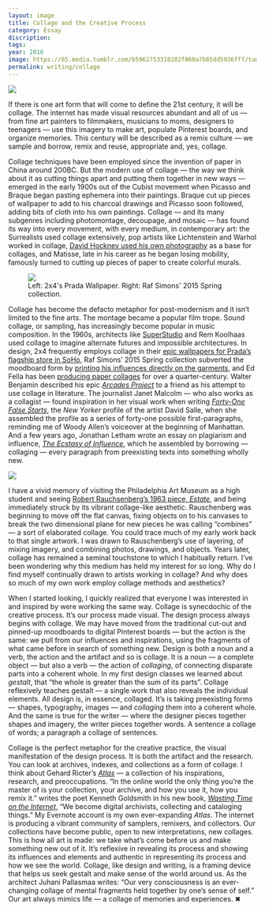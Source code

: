 ```yaml
---
layout: image
title: Collage and the Creative Process
category: Essay
discription:
tags:
year: 2016
image: https://65.media.tumblr.com/b5962753318282f860a7b65dd5936fff/tumblr_inline_oe63jiSGad1qzwy5u_1280.jpg
permalink: writing/collage
---
```



<img src="https://65.media.tumblr.com/b5962753318282f860a7b65dd5936fff/tumblr_inline_oe63jiSGad1qzwy5u_1280.jpg">
<p>If there is one art form that will come to define the 21st century, it will be collage. The internet has made visual resources abundant and all of us — from fine art painters to filmmakers, musicians to moms, designers to teenagers — use this imagery to make art, populate Pinterest boards, and organize memories. This century will be described as a remix culture — we sample and borrow, remix and reuse, appropriate and, yes, collage.</p>

<p>Collage techniques have been employed since the invention of paper in China around 200BC. But the modern use of collage — the way we think about it as cutting things apart and putting them together in new ways — emerged in the early 1900s out of the Cubist movement when Picasso and Braque began pasting ephemera into their paintings. Braque cut up pieces of wallpaper to add to his charcoal drawings and Picasso soon followed, adding bits of cloth into his own paintings. Collage — and its many subgenres including photomontage, decoupage, and mosaic — has found its way into every movement, with every medium, in contemporary art: the Surrealists used collage extensively, pop artists like Lichtenstein and Warhol worked in collage, <a href="http://www.hockneypictures.com/works_photos.php">David Hockney used his own photography</a> as a base for collages, and Matisse, late in his career as he began losing mobility, famously turned to cutting up pieces of paper to create colorful murals.</p>

<figure><img src="https://66.media.tumblr.com/f8fe4b473e6b12e0dd309f50d9eed151/tumblr_inline_oe63p5CGVH1qzwy5u_1280.jpg">
<figcaption>Left: 2x4's Prada Wallpaper. Right: Raf Simons' 2015 Spring collection.</figcaption>
</figure>

<p>Collage has become the defacto metaphor for post-modernism and it isn’t limited to the fine arts. The montage became a popular film trope. Sound collage, or sampling, has increasingly become popular in music composition. In the 1960s, architects like <a href="http://jarrettfuller.tumblr.com/tagged/superstudio">SuperStudio</a> and Rem Koolhaas used collage to imagine alternate futures and impossible architectures. In design, 2x4 frequently employs collage in their <a href="http://2x4.org/work/9/prada-wallpapers/">epic wallpapers for Prada’s flagship store in SoHo</a>, Raf Simons’ 2015 Spring collection subverted the moodboard form by <a href="http://www.thefashionlaw.com/home/a-closer-look-at-raf-simons-springsummer-2015-collection">printing his influences directly on the garments</a>, and Ed Fella has been <a href="http://www.edfella.com/collage.html">producing paper collages</a> for over a quarter-century. Walter Benjamin described his epic <a href="https://www.amazon.com/Arcades-Project-Walter-Benjamin/dp/0674008022/ref=sr_1_1?ie=UTF8&amp;qid=1474987021&amp;sr=8-1&amp;keywords=the+arcades+project"><i>Arcades Project</i></a> to a friend as his attempt to use collage in literature. The journalist Janet Malcolm — who also works as a collagist — found inspiration in her visual work when writing <a href="http://www.newyorker.com/magazine/1994/07/11/forty-one-false-starts"><i>Forty-One False Starts</i></a>, the <i>New Yorker</i> profile of the artist David Salle, when she assembled the profile as a series of forty-one possible first-paragraphs, reminding me of Woody Allen’s voiceover at the beginning of Manhattan. And a few years ago, Jonathan Letham wrote an essay on plagiarism and influence, <a href="http://harpers.org/archive/2007/02/the-ecstasy-of-influence/"><i>The Ecstasy of Influence</i></a>, which he assembled by borrowing — collaging — every paragraph from preexisting texts into something wholly new.</p>

<img src="https://67.media.tumblr.com/dd13f367400e7aec9c2993cab33c3feb/tumblr_inline_oe63gbOnag1qzwy5u_1280.jpg">

<p>I have a vivid memory of visiting the Philadelphia Art Museum as a high student and seeing <a href="https://www.artsy.net/artwork/robert-rauschenberg-estate">Robert Rauchsenberg’s 1963 piece, <i>Estate</i></a>, and being immediately struck by its vibrant collage-like aesthetic. Rauschenberg was beginning to move off the flat canvas, fixing objects on to his canvases to break the two dimensional plane for new pieces he was calling “combines” — a sort of elaborated collage. You could trace much of my early work back to that single artwork. I was drawn to Rauschenberg’s use of layering, of mixing imagery, and combining photos, drawings, and objects. Years later, collage has remained a seminal touchstone to which I habitually return. I’ve been wondering why this medium has held my interest for so long. Why do I find myself continually drawn to artists working in collage? And why does so much of my own work employ collage methods and aesthetics?</p>

<p>When I started looking, I quickly realized that everyone I was interested in and inspired by were working the same way. Collage is synecdochic of the creative process. It’s our process made visual. The design process always begins with collage. We may have moved from the traditional cut-out and pinned-up moodboards to digital Pinterest boards — but the action is the same: we pull from our influences and inspirations, using the fragments of what came before in search of something new. Design is both a noun and a verb, the action and the artifact and so is collage. It is a noun — a complete object — but also a verb — the action of <i>collaging</i>, of connecting disparate parts into a coherent whole. In my first design classes we learned about <i>gestalt</i>, that “the whole is greater than the sum of its parts”. Collage reflexively teaches gestalt — a single work that also reveals the individual elements. All design is, in essence, collaged. It’s is taking preexisting forms — shapes, typography, images — and <i>collaging</i> them into a coherent whole. And the same is true for the writer — where the designer pieces together shapes and imagery, the writer pieces together words. A sentence a collage of words; a paragraph a collage of sentences.</p>

<p>Collage is the perfect metaphor for the creative practice, the visual manifestation of the design process. It is both the artifact and the research. You can look at archives, indexes, and collections as a form of collage. I think about Gehard Ricter’s <a href="https://www.amazon.com/Gerhard-Richter-Atlas-Helmut-Friedel/dp/1933045477/ref=sr_1_1?ie=UTF8&amp;qid=1474986955&amp;sr=8-1&amp;keywords=gerhard+richter+atlas"><i>Atlas</i></a> — a collection of his inspirations, research, and preoccupations. “In the online world the only thing you’re the master of is your collection, your archive, and how you use it, how you remix it.” writes the poet Kenneth Goldsmith in his new book, <a href="https://www.amazon.com/Wasting-Time-Internet-Kenneth-Goldsmith/dp/0062416472/ref=sr_1_1?ie=UTF8&amp;qid=1474986937&amp;sr=8-1&amp;keywords=wasting+time+on+the+internet+by+kenneth+goldsmith"><i>Wasting Time on the Internet</i></a>, “We become digital archivists, collecting and cataloging things.” My Evernote account is my own ever-expanding <i>Atlas</i>. The internet is producing a vibrant community of samplers, remixers, and collectors. Our collections have become public, open to new interpretations, new collages. This is how all art is made: we take what’s come before us and make something new out of it. It’s reflexive in revealing its process and showing its influences and elements and authentic in representing its process and how we see the world. Collage, like design and writing, is a framing device that helps us seek gestalt and make sense of the world around us. As the architect Juhani Pallasmaa writes: “Our very consciousness is an ever-changing collage of mental fragments held together by one’s sense of self.” Our art always mimics life — a collage of memories and experiences. &#10006;</p>
